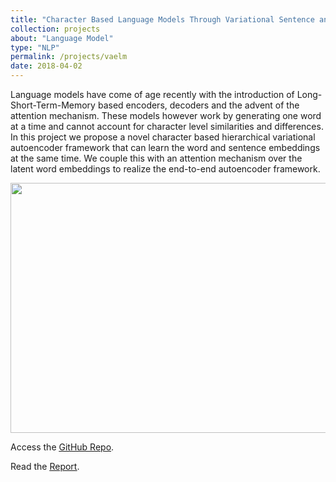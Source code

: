 ```yaml
---
title: "Character Based Language Models Through Variational Sentence and Word Embeddings"
collection: projects
about: "Language Model"
type: "NLP"
permalink: /projects/vaelm
date: 2018-04-02
---
```


Language models have come of age recently with the introduction of Long-Short-Term-Memory based encoders, decoders and the advent of the attention mechanism. These models however work by generating one word at a time and cannot account for character level similarities and differences. In this project we propose a novel character based hierarchical variational autoencoder framework that can learn the word and sentence embeddings at the same time. We couple this with an attention mechanism over the latent word embeddings to realize the end-to-end autoencoder framework. 

<p align="center">
<img align="center" width=600 height=400 src="https://github.com/kevinbdsouza/kevinbdsouza.github.io/blob/master/files/vaelm.png?raw=true">
</p>

Access the <a href="https://github.com/kevinbdsouza/VaeLM"><u>GitHub Repo</u></a>.

Read the <a href="https://kevinbdsouza.files.wordpress.com/2021/11/vae.pdf"><u>Report</u></a>.
